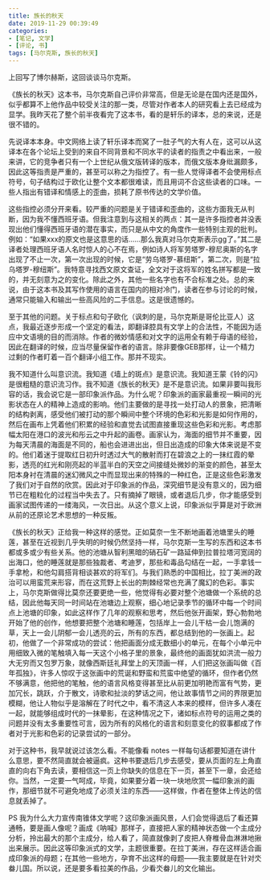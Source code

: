 ```yaml
---
title: 族长的秋天
date: 2019-11-29 00:39:49
categories: 
- [笔记, 文学]
- [评论, 书]
tags: [马尔克斯, 族长的秋天]
---
```


上回写了博尔赫斯，这回谈谈马尔克斯。

<!--more-->

《族长的秋天》这本书，马尔克斯自己评价非常高，但是无论是在国内还是国外，似乎都算不上他作品中较受关注的那一类，尽管对作者本人的研究看上去已经成为显学。我昨天花了整个前半夜看完了这本书，看的是轩乐的译本，总的来说，还是很不错的。

先说译本本身。中文网络上读了轩乐译本而窝了一肚子气的大有人在，这可以从这译本在各个论坛上受到的来自不同背景和不同水平的读者的指责之中看出来，一般来讲，它的竞争者只有一个上世纪从俄文版转译的版本，而俄文版本身纰漏颇多，因此这等指责是严重的，甚至可以称之为指控了。有一些人觉得译者不会使用标点符号，句子结构过于欧化让整个文本都很难读，而且用词不合这些读者的口味。一些人指出有错译和情感上的歪曲，损耗了原书传达的文学价值。

这些指控必须分开来看。较严重的问题是关于错译和歪曲的，这些方面我无从判断，因为我不懂西班牙语。但我注意到与这相关的两点：其一是许多指控者并没表现出他们懂得西班牙语的潜在事实，而只是从中文的角度作一些特别主观的批判。例如：“如果xxx的原文也是这意思的话……那么我真对马尔克斯表示gg了。”其二是译者处理西班牙语人名时惊人的心不在焉，例如诗人将军劳塔罗-穆尼奥斯的名字出现了不止一次，第一次出现的时候，它是“劳乌塔罗-慕纽斯”，第二次，则是“拉乌塔罗-穆纽斯”。我特意寻找西文原文查证，全文对于这将军的姓名拼写都是一致的，并无刻意为之的变化。除此之外，其他一些名字也有不合标准之处。总的来说，由于这本书及其写作使用的语言在国内的相对冷门，读者在参与讨论的时候，通常只能输入和输出一些高风险的二手信息。这是很遗憾的。

至于其他的问题。关于标点和句子欧化（讽刺的是，马尔克斯是哥伦比亚人）这点，我最近逐步形成一个坚定的看法，即翻译腔具有文学上的合法性，不能因为适应中文语境的目的而消除。作者的微妙情感和对文字的运用全有赖于母语的经验，因此在翻译的时候，应当尽量保留作者的语言。除非要像GEB那样，让一个精力过剩的作者盯着一百个翻译小组工作。那并不现实。

我不知道什么叫意识流。我知道《墙上的斑点》是意识流。我知道王蒙《铃的闪》是很粗糙的意识流习作。我不知道《族长的秋天》是不是意识流。如果非要叫我形容的话，我会说它是一部印象派作品。为什么呢？印象派的画家最重视一瞬间的光影状态在人的精神上造成的影响。他们主要做的是寻找一处打动人的景象，把清晰的结构剥离，感受他们被打动的那个瞬间中整个环境的色彩和光影是如何作用的，然后在画布上凭着他们积累的经验和直觉去试图直接重现这些色彩和光影。考虑那幅太阳在港口的波光和彤云之中升起的画卷。画家认为，海面的细节并不重要，因为每天清晨的海面是不同的，船也会进进出出，但日出造成的印象大体来说是不变的。他们着迷于提取红日初升时透过大气的散射而打在碧浪之上的一抹红霞的晕影，透亮的红光和刚亮起的半蓝半白的天空之间接缝处微妙的渐变的颜色，甚至太阳本身衬在清晨的迷幻微风之中而显现出来的特殊的一种红色，正是这些色彩激发了我们对于自然的欣赏。因此对于印象派的作品，深究细节是没有意义的，因为细节已在粗粒化的过程当中失去了。只有摘掉了眼镜，或者退后几步，你才能感受到画家试图传递的一缕海风，一次日出。从这个意义上说，印象派似乎算是对于欧洲从前的还原论艺术思想的一种反叛。

《族长的秋天》正给我一种这样的感觉。正如莫奈一生不断地画着池塘里头的睡莲，甚至在近视到几乎失明的时候仍然坚持一样，马尔克斯一生写的东西和这本书都或多或少有些关系。他的池塘从智利黑暗的硝石矿一路延伸到拉普拉塔河宽阔的出海口，他的睡莲就是那些独裁者、考迪罗，那些和毒品勾结在一起，一手拿钱一手拿枪，和他勾肩搭背相谈甚欢的将军们。与我们熟悉的中国相比，拉丁美洲的政治可以用蛮荒来形容，而在这荒野上长出的荆棘经常也充满了魔幻的色彩。事实上，马尔克斯做得比莫奈还要更绝一些，他觉得有必要对整个池塘做一个系统的总结，因此他每天同一时间站在池塘边上观察，细心地记录季节的循环中每一个时间点上池塘的印象，如此这样作了几年的观察和思考，然后他张开画架，野心勃勃地开始了他的创作，他想要把整个池塘和睡莲，包括岸上一会儿干枯一会儿饱满的草，天上一会儿阴郁一会儿透亮的云，所有的东西，都总结到他的一张画上。起初，他做了一个非常成功的尝试：他把画面分成无数细小的单元，在每个小单元中用细致入微的笔触填入每一天这个小格子里的景象，最终他的画面犹如洪流一般力大无穷而又包罗万象，就像西斯廷礼拜堂上的天顶画一样，人们把这张画叫做《百年孤独》，许多人惊叹于这张画中的荒诞和野蛮和荒蛮中绝望的循环，但作者仍然不够满意，他把他的笔触，他的语言风格变得甚至比从前更加明艳而富有气势，更加冗长，跳跃，介于散文，诗歌和扯淡的梦话之间，他让故事情节之间的界限更加模糊，他让人物似乎是溶解在了时代之中，看不清这人本来的模样，但许多人凑在一起，就能够组成时代的一抹晕影，在这种情况之下，诸如标点符号的运用之类的问题并没有太多重要性可言，因为所有的风格化的语言和刻意变化的叙事都成了作者对于光影和色彩的记录尝试的一部分。

对于这种书，我早就说过该怎么看。不能像看 notes 一样每句话都要知道在讲什么意思，要不然简直就会被逼疯。这种书要退后几步去感受，要从页面的左上角直直的向右下角去读，要相信这一页上你缺失的信息在下一页，甚至下一章，会还给你。当然，一定要一气呵成，毕竟，如果要分着一块一块地欣赏一幅印象派的画作，那细节就不可避免地成了必须关注的东西——这样做，作者在整体上传达的信息就丢掉了。

PS 我为什么大力宣传南锥体文学呢？这印象派画风景，人们会觉得退后了看还算通畅，要是画人像呢？画成《呐喊》那样子，直接把人家的精神状态做一个主成分分析，拎出最大的那个主成分，给人看了，简直就像剥了皮把人脊椎骨血淋淋地揪出来展示。因此这等印象派式的文学，主题很重要。在拉丁美洲，存在这样适合画成印象派的母题；在其他一些地方，孕育不出这样的母题——我主要就是在针对氼畚儿国。所以说，还是要多看拉美的作品，少看氼畚儿的文化输出。